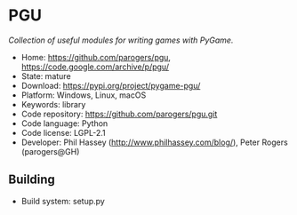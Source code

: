# PGU

_Collection of useful modules for writing games with PyGame._

- Home: https://github.com/parogers/pgu, https://code.google.com/archive/p/pgu/
- State: mature
- Download: https://pypi.org/project/pygame-pgu/
- Platform: Windows, Linux, macOS
- Keywords: library
- Code repository: https://github.com/parogers/pgu.git
- Code language: Python
- Code license: LGPL-2.1
- Developer: Phil Hassey (http://www.philhassey.com/blog/), Peter Rogers (parogers@GH)

## Building

- Build system: setup.py

